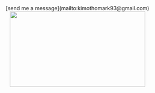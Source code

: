 <!-- Markdown-->
<div align="center">
  [send me a message](mailto:kimothomark93@gmail.com)
  <img src="https://i.imgur.com/MvMxQ1a.gif" width="360" height="201"/>
</div>
